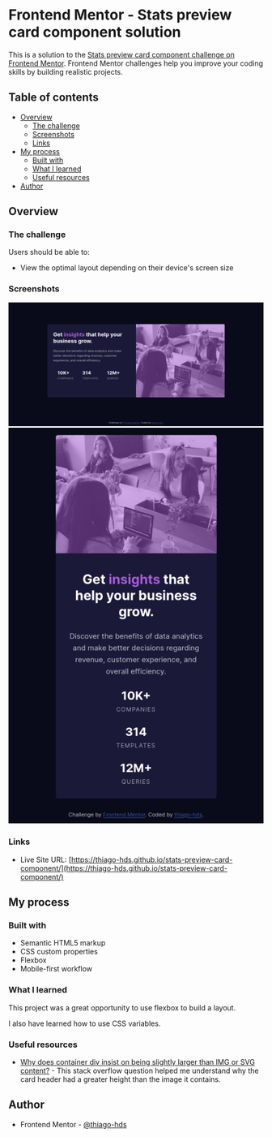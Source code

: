 # Frontend Mentor - Stats preview card component solution

This is a solution to the [Stats preview card component challenge on Frontend Mentor](https://www.frontendmentor.io/challenges/stats-preview-card-component-8JqbgoU62). Frontend Mentor challenges help you improve your coding skills by building realistic projects.

## Table of contents

- [Overview](#overview)
  - [The challenge](#the-challenge)
  - [Screenshots](#screenshots)
  - [Links](#links)
- [My process](#my-process)
  - [Built with](#built-with)
  - [What I learned](#what-i-learned)
  - [Useful resources](#useful-resources)
- [Author](#author)

## Overview

### The challenge

Users should be able to:

- View the optimal layout depending on their device's screen size

### Screenshots

<div style="text-align: center;">
  <img src="./screenshots/screenshot-desktop.png">
  <img src="./screenshots/screenshot-mobile.png">
</div>

### Links

<!-- - Solution URL: [Add solution URL here](https://your-solution-url.com) -->

- Live Site URL: [https://thiago-hds.github.io/stats-preview-card-component/](https://thiago-hds.github.io/stats-preview-card-component/)

## My process

### Built with

- Semantic HTML5 markup
- CSS custom properties
- Flexbox
- Mobile-first workflow

### What I learned

This project was a great opportunity to use flexbox to build a layout.

I also have learned how to use CSS variables.

### Useful resources

- [Why does container div insist on being slightly larger than IMG or SVG content?](https://stackoverflow.com/questions/11126685/why-does-container-div-insist-on-being-slightly-larger-than-img-or-svg-content) - This stack overflow question helped me understand why the card header had a greater height than the image it contains.

## Author

- Frontend Mentor - [@thiago-hds](https://www.frontendmentor.io/profile/thiago-hds)
